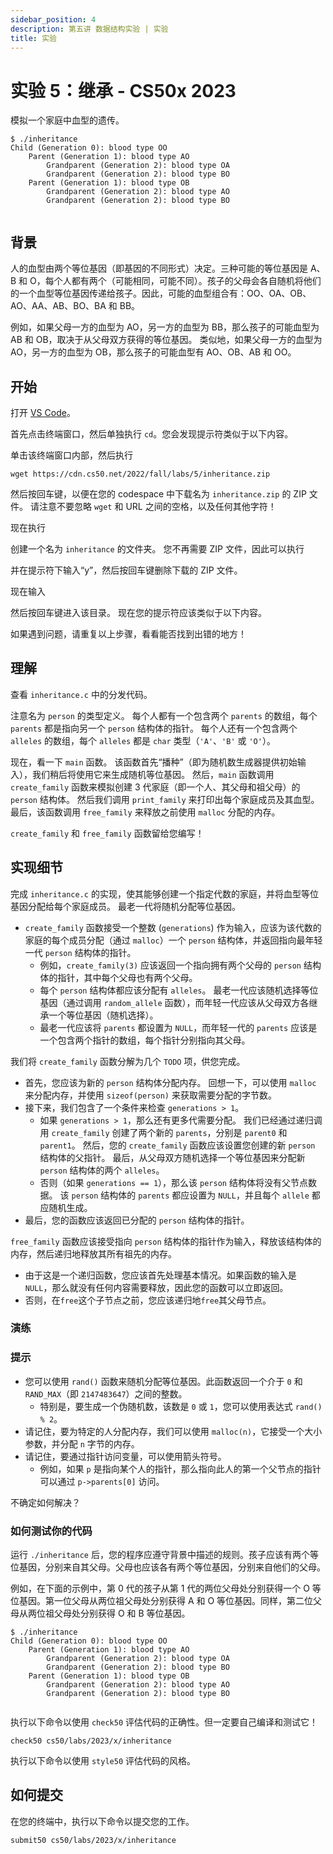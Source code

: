 ```yaml
---
sidebar_position: 4
description: 第五讲 数据结构实验 | 实验
title: 实验
---
```


# 实验 5：继承 - CS50x 2023

模拟一个家庭中血型的遗传。

```
$ ./inheritance
Child (Generation 0): blood type OO
    Parent (Generation 1): blood type AO
        Grandparent (Generation 2): blood type OA
        Grandparent (Generation 2): blood type BO
    Parent (Generation 1): blood type OB
        Grandparent (Generation 2): blood type AO
        Grandparent (Generation 2): blood type BO


```

## 背景

人的血型由两个等位基因（即基因的不同形式）决定。三种可能的等位基因是 A、B 和 O，每个人都有两个（可能相同，可能不同）。孩子的父母会各自随机将他们的一个血型等位基因传递给孩子。因此，可能的血型组合有：OO、OA、OB、AO、AA、AB、BO、BA 和 BB。

例如，如果父母一方的血型为 AO，另一方的血型为 BB，那么孩子的可能血型为 AB 和 OB，取决于从父母双方获得的等位基因。 类似地，如果父母一方的血型为 AO，另一方的血型为 OB，那么孩子的可能血型有 AO、OB、AB 和 OO。

## 开始

打开 [VS Code](https://cs50.dev/)。

首先点击终端窗口，然后单独执行 `cd`。您会发现提示符类似于以下内容。

单击该终端窗口内部，然后执行

```
wget https://cdn.cs50.net/2022/fall/labs/5/inheritance.zip

```

然后按回车键，以便在您的 codespace 中下载名为 `inheritance.zip` 的 ZIP 文件。 请注意不要忽略 `wget` 和 URL 之间的空格，以及任何其他字符！

现在执行

创建一个名为 `inheritance` 的文件夹。 您不再需要 ZIP 文件，因此可以执行

并在提示符下输入“y”，然后按回车键删除下载的 ZIP 文件。

现在输入

然后按回车键进入该目录。 现在您的提示符应该类似于以下内容。

如果遇到问题，请重复以上步骤，看看能否找到出错的地方！

## 理解

查看 `inheritance.c` 中的分发代码。

注意名为 `person` 的类型定义。 每个人都有一个包含两个 `parents` 的数组，每个 `parents` 都是指向另一个 `person` 结构体的指针。 每个人还有一个包含两个 `alleles` 的数组，每个 `alleles` 都是 `char` 类型（`'A'`、`'B'` 或 `'O'`）。

现在，看一下 `main` 函数。 该函数首先“播种”（即为随机数生成器提供初始输入），我们稍后将使用它来生成随机等位基因。 然后，`main` 函数调用 `create_family` 函数来模拟创建 3 代家庭（即一个人、其父母和祖父母）的 `person` 结构体。 然后我们调用 `print_family` 来打印出每个家庭成员及其血型。 最后，该函数调用 `free_family` 来释放之前使用 `malloc` 分配的内存。

`create_family` 和 `free_family` 函数留给您编写！

## 实现细节

完成 `inheritance.c` 的实现，使其能够创建一个指定代数的家庭，并将血型等位基因分配给每个家庭成员。 最老一代将随机分配等位基因。

-   `create_family` 函数接受一个整数 (`generations`) 作为输入，应该为该代数的家庭的每个成员分配（通过 `malloc`）一个 `person` 结构体，并返回指向最年轻一代 `person` 结构体的指针。
    -   例如，`create_family(3)` 应该返回一个指向拥有两个父母的 `person` 结构体的指针，其中每个父母也有两个父母。
    -   每个 `person` 结构体都应该分配有 `alleles`。 最老一代应该随机选择等位基因（通过调用 `random_allele` 函数），而年轻一代应该从父母双方各继承一个等位基因（随机选择）。
    -   最老一代应该将 `parents` 都设置为 `NULL`，而年轻一代的 `parents` 应该是一个包含两个指针的数组，每个指针分别指向其父母。

我们将 `create_family` 函数分解为几个 `TODO` 项，供您完成。

-   首先，您应该为新的 `person` 结构体分配内存。 回想一下，可以使用 `malloc` 来分配内存，并使用 `sizeof(person)` 来获取需要分配的字节数。
-   接下来，我们包含了一个条件来检查 `generations > 1`。
    -   如果 `generations > 1`，那么还有更多代需要分配。 我们已经通过递归调用 `create_family` 创建了两个新的 `parents`，分别是 `parent0` 和 `parent1`。 然后，您的 `create_family` 函数应该设置您创建的新 `person` 结构体的父指针。 最后，从父母双方随机选择一个等位基因来分配新 `person` 结构体的两个 `alleles`。
    -   否则（如果 `generations == 1`），那么该 `person` 结构体将没有父节点数据。 该 `person` 结构体的 `parents` 都应设置为 `NULL`，并且每个 `allele` 都应随机生成。
-   最后，您的函数应该返回已分配的 `person` 结构体的指针。

`free_family` 函数应该接受指向 `person` 结构体的指针作为输入，释放该结构体的内存，然后递归地释放其所有祖先的内存。
-   由于这是一个递归函数，您应该首先处理基本情况。如果函数的输入是 `NULL`，那么就没有任何内容需要释放，因此您的函数可以立即返回。
-   否则，在`free`这个子节点之前，您应该递归地`free`其父母节点。

### 演练

### 提示

-   您可以使用 `rand()` 函数来随机分配等位基因。此函数返回一个介于 `0` 和 `RAND_MAX`（即 `2147483647`）之间的整数。
    -   特别是，要生成一个伪随机数，该数是 `0` 或 `1`，您可以使用表达式 `rand() % 2`。
-   请记住，要为特定的人分配内存，我们可以使用 `malloc(n)`，它接受一个大小参数，并分配 `n` 字节的内存。
-   请记住，要通过指针访问变量，可以使用箭头符号。
    -   例如，如果 `p` 是指向某个人的指针，那么指向此人的第一个父节点的指针可以通过 `p->parents[0]` 访问。

不确定如何解决？

### 如何测试你的代码

运行 `./inheritance` 后，您的程序应遵守背景中描述的规则。孩子应该有两个等位基因，分别来自其父母。父母也应该各有两个等位基因，分别来自他们的父母。

例如，在下面的示例中，第 0 代的孩子从第 1 代的两位父母处分别获得一个 O 等位基因。第一位父母从两位祖父母处分别获得 A 和 O 等位基因。同样，第二位父母从两位祖父母处分别获得 O 和 B 等位基因。

```
$ ./inheritance
Child (Generation 0): blood type OO
    Parent (Generation 1): blood type AO
        Grandparent (Generation 2): blood type OA
        Grandparent (Generation 2): blood type BO
    Parent (Generation 1): blood type OB
        Grandparent (Generation 2): blood type AO
        Grandparent (Generation 2): blood type BO


```

执行以下命令以使用 `check50` 评估代码的正确性。但一定要自己编译和测试它！

```
check50 cs50/labs/2023/x/inheritance

```

执行以下命令以使用 `style50` 评估代码的风格。

## 如何提交

在您的终端中，执行以下命令以提交您的工作。

```
submit50 cs50/labs/2023/x/inheritance

```